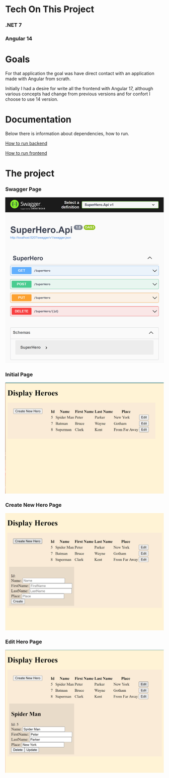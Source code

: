 # Tech On This Project
### .NET 7
### Angular 14

# Goals
For that application the goal was have direct contact with an application made with Angular from scrath.

Initially I had a desire for write all the frontend with Angular 17, although various concepts had change from previous versions and for confort I choose to use 14 version.

# Documentation
Below there is information about dependencies, how to run.

[How to run backend](./.docs/Backend/HowToRun.md)

[How to run frontend](./.docs/Frontend/HowToRun.md)

# The project
### Swagger Page
![Swagger Page](./.docs/images/Swagger.png)

### Initial Page
![Initial Page](./.docs/images/InitialPage.png)

### Create New Hero Page
![Create New Hero Page](./.docs/images/ButtonCreateNewHero.png)

### Edit Hero Page
![Edit Hero Page](./.docs/images/ButtonEditHero.png)
